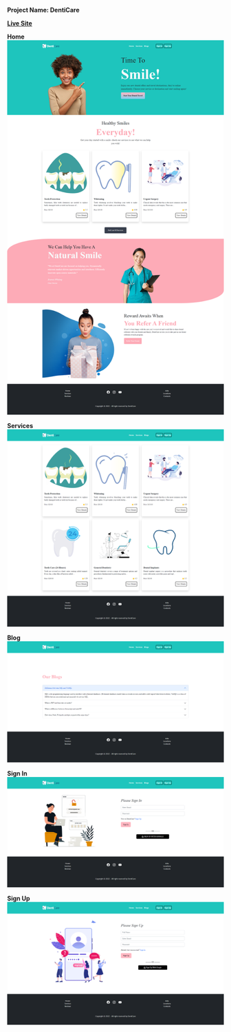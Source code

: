 **Project Name: DentiCare**

**[Live Site](https://denti-care-f9f95.web.app)** 

**Home**
![](images/home.png)

**Services**
![](images/services.png)

**Blog**
![](images/blogs.png)

**Sign In**
![](images/signIn.png)

**Sign Up**
![](images/signUp.png)
